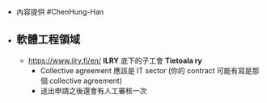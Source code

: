 - 內容提供 #ChenHung-Han
- ## 軟體工程領域
	- https://www.ilry.fi/en/ **ILRY** 底下的子工會 **Tietoala ry**
		- Collective agreement 應該是 IT sector (你的 contract 可能有寫是那個 collective agreement)
		- 送出申請之後還會有人工審核一次